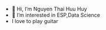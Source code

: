 - 👋 Hi, I’m Nguyen Thai Huu Huy
- 👀 I’m interested in ESP,Data Science
- I love to play guitar
<!---
huynguyen180100/huynguyen180100 is a ✨ special ✨ repository because its `README.md` (this file) appears on your GitHub profile.
You can click the Preview link to take a look at your changes.
--->

